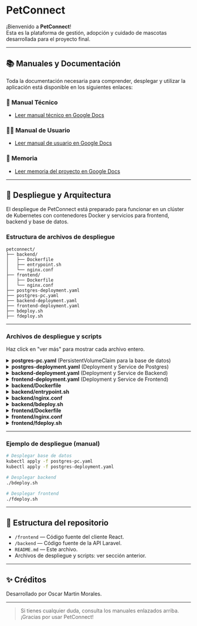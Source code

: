 # PetConnect

¡Bienvenido a **PetConnect**!  
Esta es la plataforma de gestión, adopción y cuidado de mascotas desarrollada para el proyecto final.

---

## 📚 Manuales y Documentación

Toda la documentación necesaria para comprender, desplegar y utilizar la aplicación está disponible en los siguientes enlaces:

### 📖 Manual Técnico

- [Leer manual técnico en Google Docs](https://docs.google.com/document/d/19n3cdv8SIki5xUVnsCqqOttQ5ahIerpMn220yzWhJK8/edit?usp=drive_link)

### 👩‍💻 Manual de Usuario

- [Leer manual de usuario en Google Docs](https://docs.google.com/document/d/1H-5wtTwli7z2WAB2-HGhLEQ2BDdumL6ydvroxZvutQI/edit?usp=drive_link)

### 📝 Memoria

- [Leer memoria del proyecto en Google Docs](https://docs.google.com/document/d/1Wvyo040fV6GMq049A2P9pXVpwLJGsTdEqXpLLo4fLLI/edit?usp=drive_link)

---

## 🚀 Despliegue y Arquitectura

El despliegue de PetConnect está preparado para funcionar en un clúster de Kubernetes con contenedores Docker y servicios para frontend, backend y base de datos.

### Estructura de archivos de despliegue

```
petconnect/
├── backend/
│   ├── Dockerfile
│   ├── entrypoint.sh
│   └── nginx.conf
├── frontend/
│   ├── Dockerfile
│   └── nginx.conf
├── postgres-deployment.yaml
├── postgres-pc.yaml
├── backend-deployment.yaml
├── frontend-deployment.yaml
├── bdeploy.sh
├── fdeploy.sh
```

---

### Archivos de despliegue y scripts

Haz click en "ver más" para mostrar cada archivo entero.

<details>
<summary><strong>postgres-pc.yaml</strong> (PersistentVolumeClaim para la base de datos)</summary>

```yaml
apiVersion: v1
kind: PersistentVolumeClaim
metadata:
  name: postgres-pvc
spec:
  accessModes:
    - ReadWriteOnce
  resources:
    requests:
      storage: 5Gi
```
</details>

<details>
<summary><strong>postgres-deployment.yaml</strong> (Deployment y Service de Postgres)</summary>

```yaml
apiVersion: apps/v1
kind: Deployment
metadata:
  name: postgres
spec:
  replicas: 1
  selector:
    matchLabels:
      app: postgres
  template:
    metadata:
      labels:
        app: postgres
    spec:
      containers:
      - name: postgres
        image: postgres:15
        ports:
        - containerPort: 5432
        resources:
          requests:
            memory: "256Mi"
            cpu: "250m"
          limits:
            memory: "512Mi"
            cpu: "500m"
        env:
        - name: POSTGRES_USER
          value: pet_user
        - name: POSTGRES_PASSWORD
          valueFrom:
            secretKeyRef:
              name: mysql-pass
              key: password
        - name: POSTGRES_DB
          value: petconnectdb
        volumeMounts:
        - name: postgres-persistent-storage
          mountPath: /var/lib/postgresql/data
      volumes:
      - name: postgres-persistent-storage
        persistentVolumeClaim:
          claimName: postgres-pvc
---
apiVersion: v1
kind: Service
metadata:
  name: postgres
spec:
  type: ClusterIP
  ports:
    - port: 5432
  selector:
    app: postgres
```
</details>

<details>
<summary><strong>backend-deployment.yaml</strong> (Deployment y Service de Backend)</summary>

```yaml
apiVersion: apps/v1
kind: Deployment
metadata:
  name: petconnect-backend
spec:
  replicas: 1
  selector:
    matchLabels:
      app: petconnect-backend
  template:
    metadata:
      labels:
        app: petconnect-backend
    spec:
      imagePullSecrets:
        - name: credencials-kube0
      containers:
      - name: petconnect-backend
        image: kube0.lacetania.cat/grup7/petconnect-backend:latest
        ports:
        - containerPort: 9000
        env:
        - name: DB_CONNECTION
          value: "pgsql"
        - name: DB_HOST
          value: "postgres"
        - name: DB_PORT
          value: "5432"
        - name: DB_DATABASE
          value: "petconnectdb"
        - name: DB_USERNAME
          value: "pet_user"
        - name: DB_PASSWORD
          value: "MySecur3!"
        resources:
          requests:
            memory: "128Mi"
            cpu: "250m"
          limits:
            memory: "256Mi"
            cpu: "500m"
---
apiVersion: v1
kind: Service
metadata:
  name: petconnect-backend
spec:
  selector:
    app: petconnect-backend
  ports:
    - protocol: TCP
      port: 9000
      targetPort: 80
  type: ClusterIP
```
</details>

<details>
<summary><strong>frontend-deployment.yaml</strong> (Deployment y Service de Frontend)</summary>

```yaml
apiVersion: apps/v1
kind: Deployment
metadata:
  name: petconnect-frontend
spec:
  replicas: 1
  selector:
    matchLabels:
      app: petconnect-frontend
  template:
    metadata:
      labels:
        app: petconnect-frontend
    spec:
      imagePullSecrets:
        - name: credencials-kube0
      containers:
      - name: petconnect-frontend
        image: kube0.lacetania.cat/grup7/petconnect-frontend:latest
        ports:
        - containerPort: 80
        resources:
          requests:
            memory: "64Mi"
            cpu: "100m"
          limits:
            memory: "128Mi"
            cpu: "200m"
---
apiVersion: v1
kind: Service
metadata:
  name: petconnect-frontend
spec:
  selector:
    app: petconnect-frontend
  ports:
    - protocol: TCP
      port: 80
      targetPort: 80
  type: NodePort
```
</details>

<details>
<summary><strong>backend/Dockerfile</strong></summary>

```Dockerfile
FROM php:8.3-fpm

# Instala dependencias del sistema, supervisor y extensiones PHP necesarias
RUN apt-get update && \
    apt-get install -y nginx libpq-dev libpng-dev libonig-dev libxml2-dev zip unzip git curl && \
    docker-php-ext-install pdo pdo_pgsql pgsql mbstring exif pcntl bcmath gd

# Instala Composer
COPY --from=composer:2.6 /usr/bin/composer /usr/bin/composer

WORKDIR /var/www

# Copia archivos del proyecto
COPY . .

# Instala dependencias de Laravel
RUN composer install --no-interaction --prefer-dist --optimize-autoloader

# Permisos para storage y cache
RUN chown -R www-data:www-data /var/www && chmod -R 775 /var/www/storage

# Crea el symlink para /uploads
RUN ln -s /var/www/storage/app/public /var/www/public/uploads
#COPY default /var/www/storage/app/public/default

RUN php artisan migrate --force

EXPOSE 80

# Copia el entrypoint
COPY nginx.conf /etc/nginx/nginx.conf
COPY entrypoint.sh /entrypoint.sh
RUN chmod +x /entrypoint.sh

# Usa el entrypoint actualizado para arrancar php-fpm y nginx correctamente
CMD ["/entrypoint.sh"]
```
</details>

<details>
<summary><strong>backend/entrypoint.sh</strong></summary>

```sh
#!/bin/sh
set -e

# Arranca php-fpm en segundo plano
php-fpm &

# Arranca nginx en primer plano
nginx -g 'daemon off;'
```
</details>

<details>
<summary><strong>backend/nginx.conf</strong></summary>

```nginx
worker_processes 1;
events { worker_connections 1024; }

http {
    include       mime.types;
    default_type  application/octet-stream;
    sendfile        on;
    keepalive_timeout  65;

    server {
        listen 80;
        server_name _;

        root /var/www/public;
        index index.php index.html;

        # Sirve imágenes desde /uploads/
        location /uploads/ {
            alias /var/www/public/uploads/;
            access_log off;
            expires 30d;
            add_header Cache-Control "public";
        }

        # API y frontend Laravel
        location / {
            try_files $uri $uri/ /index.php?$query_string;
        }

        location ~ \.php$ {
            try_files $uri =404;
            fastcgi_pass   127.0.0.1:9000;
            fastcgi_index  index.php;
            fastcgi_param  SCRIPT_FILENAME $document_root$fastcgi_script_name;
            include        fastcgi_params;
        }

        location ~ /\.ht {
            deny all;
        }
    }
}
```
</details>

<details>
<summary><strong>backend/bdeploy.sh</strong></summary>

```sh
#!/bin/sh

git pull
docker rmi petconnect-backend
docker rmi kube0.lacetania.cat/grup7/petconnect-backend
docker build -t kube0.lacetania.cat/grup7/petconnect-backend:latest ./backend
docker tag petconnect-backend:latest kube0.lacetania.cat/grup7/petconnect-backend:latest
docker push kube0.lacetania.cat/grup7/petconnect-backend:latest
kubectl rollout restart deployment petconnect-backend
```
</details>

<details>
<summary><strong>frontend/Dockerfile</strong></summary>

```Dockerfile
FROM node:18-alpine as build
WORKDIR /app

COPY package*.json ./
RUN npm install

COPY . .
RUN npm run build

FROM nginx:alpine
COPY --from=build /app/build /usr/share/nginx/html
COPY nginx.conf /etc/nginx/nginx.conf

EXPOSE 80
CMD ["nginx", "-g", "daemon off;"]
```
</details>

<details>
<summary><strong>frontend/nginx.conf</strong></summary>

```nginx
worker_processes 1;
events { worker_connections 1024; }

http {
    include       mime.types;
    default_type  application/octet-stream;
    sendfile        on;
    keepalive_timeout  65;

    server {
        listen 80;
        server_name _;

        root /usr/share/nginx/html;
        index index.html;

        # Proxy /api al backend
        location /api/ {
            proxy_pass http://petconnect-backend:9000;
            proxy_set_header Host $host;
            proxy_set_header X-Real-IP $remote_addr;
            proxy_set_header X-Forwarded-For $proxy_add_x_forwarded_for;
        }

        # Proxy /uploads al backend (para imágenes)
        location /uploads/ {
            proxy_pass http://petconnect-backend:9000/uploads/;
            proxy_set_header Host $host;
            proxy_set_header X-Real-IP $remote_addr;
            proxy_set_header X-Forwarded-For $proxy_add_x_forwarded_for;
        }

        # React SPA fallback
        location / {
            try_files $uri /index.html;
        }
    }
}
```
</details>

<details>
<summary><strong>frontend/fdeploy.sh</strong></summary>

```sh
#!/bin/sh

git pull
docker rmi petconnect-frontend
docker rmi kube0.lacetania.cat/grup7/petconnect-frontend
docker build -t kube0.lacetania.cat/grup7/petconnect-frontend:latest ./frontend
docker tag petconnect-frontend:latest kube0.lacetania.cat/grup7/petconnect-frontend:latest
docker push kube0.lacetania.cat/grup7/petconnect-frontend:latest
kubectl rollout restart deployment petconnect-frontend
```
</details>

---

### Ejemplo de despliegue (manual)

```bash
# Desplegar base de datos
kubectl apply -f postgres-pc.yaml
kubectl apply -f postgres-deployment.yaml

# Desplegar backend
./bdeploy.sh

# Desplegar frontend
./fdeploy.sh
```

---

## 📂 Estructura del repositorio

- `/frontend` — Código fuente del cliente React.
- `/backend` — Código fuente de la API Laravel.
- `README.md` — Este archivo.
- Archivos de despliegue y scripts: ver sección anterior.

---

## ✨ Créditos

Desarrollado por Oscar Martin Morales.

---

> Si tienes cualquier duda, consulta los manuales enlazados arriba.  
> ¡Gracias por usar PetConnect!
